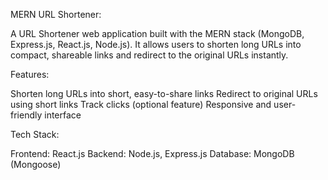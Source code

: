 MERN URL Shortener:

A URL Shortener web application built with the MERN stack (MongoDB, Express.js, React.js, Node.js).
It allows users to shorten long URLs into compact, shareable links and redirect to the original URLs instantly.

Features:

Shorten long URLs into short, easy-to-share links
Redirect to original URLs using short links
Track clicks (optional feature)
Responsive and user-friendly interface

Tech Stack:

Frontend: React.js
Backend: Node.js, Express.js
Database: MongoDB (Mongoose)
